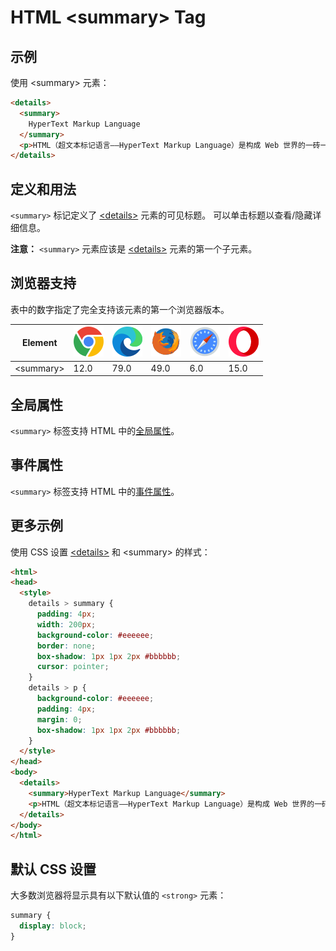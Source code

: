 HTML \<summary> Tag
===

## 示例

使用 \<summary> 元素：

```html idoc:preview:iframe
<details>
  <summary>
    HyperText Markup Language
  </summary>
  <p>HTML（超文本标记语言——HyperText Markup Language）是构成 Web 世界的一砖一瓦。它定义了网页内容的含义和结构。除 HTML 以外的其它技术则通常用来描述一个网页的表现与展示效果（如 CSS），或功能与行为（如 JavaScript）</p>
</details>
```

## 定义和用法

`<summary>` 标记定义了 [\<details>](./details.md) 元素的可见标题。 可以单击标题以查看/隐藏详细信息。

**注意：** `<summary>` 元素应该是 [\<details>](./details.md) 元素的第一个子元素。

## 浏览器支持

表中的数字指定了完全支持该元素的第一个浏览器版本。

| Element | ![chrome][1] | ![edge][2] | ![firefox][3] | ![safari][4] | ![opera][5] |
| ------- | --- | --- | --- | --- | --- |
| \<summary> | 12.0 | 79.0 | 49.0 | 6.0 | 15.0 |

## 全局属性

`<summary>` 标签支持 HTML 中的[全局属性](../reference/standardattributes.md)。

## 事件属性

`<summary>` 标签支持 HTML 中的[事件属性](../reference/eventattributes.md)。

## 更多示例

使用 CSS 设置 [\<details>](./details.md) 和 \<summary> 的样式：

```html idoc:preview:iframe
<html>
<head>
  <style>
    details > summary {
      padding: 4px;
      width: 200px;
      background-color: #eeeeee;
      border: none;
      box-shadow: 1px 1px 2px #bbbbbb;
      cursor: pointer;
    }
    details > p {
      background-color: #eeeeee;
      padding: 4px;
      margin: 0;
      box-shadow: 1px 1px 2px #bbbbbb;
    }
  </style>
</head>
<body>
  <details>
    <summary>HyperText Markup Language</summary>
    <p>HTML（超文本标记语言——HyperText Markup Language）是构成 Web 世界的一砖一瓦。它定义了网页内容的含义和结构。除 HTML 以外的其它技术则通常用来描述一个网页的表现与展示效果（如 CSS），或功能与行为（如 JavaScript）</p>
  </details>
</body>
</html>
```
<!--rehype:style=height: 230px;-->

## 默认 CSS 设置

大多数浏览器将显示具有以下默认值的 `<strong>` 元素：

```css
summary {
  display: block;
}
```


[1]: ../assets/chrome.svg
[2]: ../assets/edge.svg
[3]: ../assets/firefox.svg
[4]: ../assets/safari.svg
[5]: ../assets/opera.svg